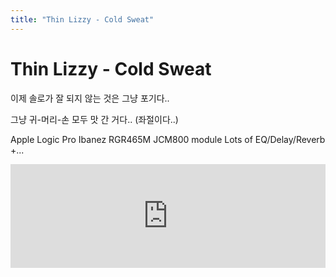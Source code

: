 ```yaml
---
title: "Thin Lizzy - Cold Sweat"
---
```

# Thin Lizzy - Cold Sweat

이제 솔로가 잘 되지 않는 것은 그냥 포기다..

그냥 귀-머리-손 모두 맛 간 거다.. (좌절이다..)

Apple Logic Pro
Ibanez RGR465M
JCM800 module
Lots of EQ/Delay/Reverb +...




<iframe width="100%" height="166" scrolling="no" frameborder="no" src="https://w.soundcloud.com/player/?url=https%3A//api.soundcloud.com/tracks/132490544&amp;color=ff5500&amp;auto_play=false&amp;hide_related=false&amp;show_artwork=true"></iframe>






 




